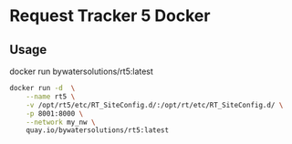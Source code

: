 # Request Tracker 5 Docker

## Usage
docker run  bywatersolutions/rt5:latest
```bash
docker run -d  \
    --name rt5 \
    -v /opt/rt5/etc/RT_SiteConfig.d/:/opt/rt/etc/RT_SiteConfig.d/ \
    -p 8001:8000 \
    --network my_nw \
    quay.io/bywatersolutions/rt5:latest
```
